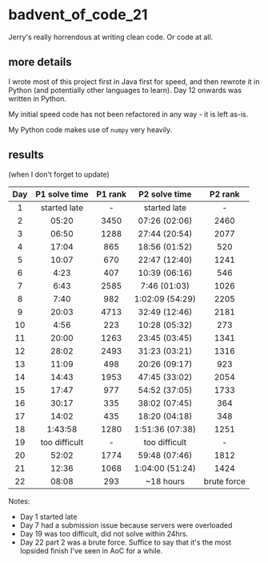# badvent_of_code_21

Jerry's really horrendous at writing clean code. Or code at all.



## more details
I wrote most of this project first in Java first for speed, and then rewrote it in Python (and potentially other 
languages to learn). Day 12 onwards was written in Python.

My initial speed code has not been refactored in any way - it is left as-is. 

My Python code makes use of `numpy` very heavily. 

## results 
(when I don't forget to update)

| Day | P1 solve time | P1 rank |  P2 solve time  |   P2 rank   |
|:---:|:-------------:|:-------:|:---------------:|:-----------:|
|  1  | started late  |    -    |  started late   |      -      |
|  2  |     05:20     |  3450   |  07:26 (02:06)  |    2460     |
|  3  |     06:50     |  1288   |  27:44 (20:54)  |    2077     |
|  4  |     17:04     |   865   |  18:56 (01:52)  |     520     |
|  5  |     10:07     |   670   |  22:47 (12:40)  |    1241     |
|  6  |     4:23      |   407   |  10:39 (06:16)  |     546     |
|  7  |     6:43      |  2585   |  7:46 (01:03)   |    1026     |
|  8  |     7:40      |   982   | 1:02:09 (54:29) |    2205     |
|  9  |     20:03     |  4713   |  32:49 (12:46)  |    2181     |
| 10  |     4:56      |   223   |  10:28 (05:32)  |     273     |
| 11  |     20:00     |  1263   |  23:45 (03:45)  |    1341     |
| 12  |     28:02     |  2493   |  31:23 (03:21)  |    1316     |
| 13  |     11:09     |   498   |  20:26 (09:17)  |     923     |
| 14  |     14:43     |  1953   |  47:45 (33:02)  |    2054     |
| 15  |     17:47     |   977   |  54:52 (37:05)  |    1733     |
| 16  |     30:17     |   335   |  38:02 (07:45)  |     364     |
| 17  |     14:02     |   435   |  18:20 (04:18)  |     348     |
| 18  |    1:43:58    |  1280   | 1:51:36 (07:38) |    1251     |
| 19  | too difficult |    -    |  too difficult  |      -      |
| 20  |     52:02     |  1774   |  59:48 (07:46)  |    1812     |
| 21  |     12:36     |  1068   | 1:04:00 (51:24) |    1424     |
| 22  |     08:08     |   293   |    ~18 hours    | brute force |

Notes: 

- Day 1 started late
- Day 7 had a submission issue because servers were overloaded
- Day 19 was too difficult, did not solve within 24hrs. 
- Day 22 part 2 was a brute force. Suffice to say that it's the most lopsided finish I've seen in AoC for a while. 
